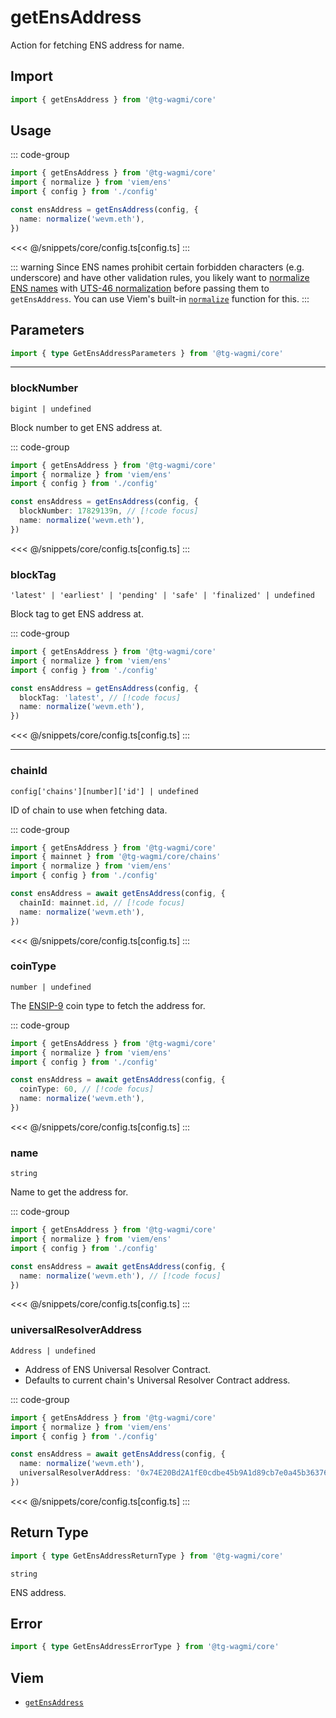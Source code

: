 <script setup>
const packageName = '@tg-wagmi/core'
const actionName = 'getEnsAddress'
const typeName = 'GetEnsAddress'
</script>

# getEnsAddress

Action for fetching ENS address for name.

## Import

```ts
import { getEnsAddress } from '@tg-wagmi/core'
```

## Usage

::: code-group
```ts [index.ts]
import { getEnsAddress } from '@tg-wagmi/core'
import { normalize } from 'viem/ens'
import { config } from './config'

const ensAddress = getEnsAddress(config, {
  name: normalize('wevm.eth'),
})
```
<<< @/snippets/core/config.ts[config.ts]
:::

::: warning
Since ENS names prohibit certain forbidden characters (e.g. underscore) and have other validation rules, you likely want to [normalize ENS names](https://docs.ens.domains/contract-api-reference/name-processing#normalising-names) with [UTS-46 normalization](https://unicode.org/reports/tr46) before passing them to `getEnsAddress`. You can use Viem's built-in [`normalize`](https://viem.sh/docs/ens/utilities/normalize) function for this.
:::

## Parameters

```ts
import { type GetEnsAddressParameters } from '@tg-wagmi/core'
```

---

### blockNumber

`bigint | undefined`

Block number to get ENS address at.

::: code-group
```ts [index.ts]
import { getEnsAddress } from '@tg-wagmi/core'
import { normalize } from 'viem/ens'
import { config } from './config'

const ensAddress = getEnsAddress(config, {
  blockNumber: 17829139n, // [!code focus]
  name: normalize('wevm.eth'),
})
```
<<< @/snippets/core/config.ts[config.ts]
:::

### blockTag

`'latest' | 'earliest' | 'pending' | 'safe' | 'finalized' | undefined`

Block tag to get ENS address at.

::: code-group
```ts [index.ts]
import { getEnsAddress } from '@tg-wagmi/core'
import { normalize } from 'viem/ens'
import { config } from './config'

const ensAddress = getEnsAddress(config, {
  blockTag: 'latest', // [!code focus]
  name: normalize('wevm.eth'),
})
```
<<< @/snippets/core/config.ts[config.ts]
:::

---

### chainId

`config['chains'][number]['id'] | undefined`

ID of chain to use when fetching data.

::: code-group
```ts [index.ts]
import { getEnsAddress } from '@tg-wagmi/core'
import { mainnet } from '@tg-wagmi/core/chains'
import { normalize } from 'viem/ens'
import { config } from './config'

const ensAddress = await getEnsAddress(config, {
  chainId: mainnet.id, // [!code focus]
  name: normalize('wevm.eth'),
})
```
<<< @/snippets/core/config.ts[config.ts]
:::

### coinType

`number | undefined`

The [ENSIP-9](https://docs.ens.domains/ens-improvement-proposals/ensip-9-multichain-address-resolution) coin type to fetch the address for.

::: code-group
```ts [index.ts]
import { getEnsAddress } from '@tg-wagmi/core'
import { normalize } from 'viem/ens'
import { config } from './config'

const ensAddress = await getEnsAddress(config, {
  coinType: 60, // [!code focus]
  name: normalize('wevm.eth'),
})
```
<<< @/snippets/core/config.ts[config.ts]
:::

### name

`string`

Name to get the address for.

::: code-group
```ts [index.ts]
import { getEnsAddress } from '@tg-wagmi/core'
import { normalize } from 'viem/ens'
import { config } from './config'

const ensAddress = await getEnsAddress(config, {
  name: normalize('wevm.eth'), // [!code focus]
})
```
<<< @/snippets/core/config.ts[config.ts]
:::

### universalResolverAddress

`Address | undefined`

- Address of ENS Universal Resolver Contract.
- Defaults to current chain's Universal Resolver Contract address.

::: code-group
```ts [index.ts]
import { getEnsAddress } from '@tg-wagmi/core'
import { normalize } from 'viem/ens'
import { config } from './config'

const ensAddress = await getEnsAddress(config, {
  name: normalize('wevm.eth'),
  universalResolverAddress: '0x74E20Bd2A1fE0cdbe45b9A1d89cb7e0a45b36376', // [!code focus]
})
```
<<< @/snippets/core/config.ts[config.ts]
:::

## Return Type

```ts
import { type GetEnsAddressReturnType } from '@tg-wagmi/core'
```

`string`

ENS address.

## Error

```ts
import { type GetEnsAddressErrorType } from '@tg-wagmi/core'
```

<!--@include: @shared/query-imports.md-->

## Viem

- [`getEnsAddress`](https://viem.sh/docs/ens/actions/getEnsAddress.html)
